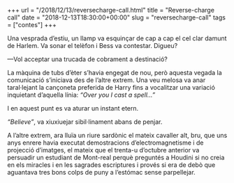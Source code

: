 +++
url = "/2018/12/13/reversecharge-call.html"
title = "Reverse-charge call"
date = "2018-12-13T18:30:00+00:00"
slug = "reversecharge-call"
tags = ["contes"]
+++

Una vesprada d’estiu, un llamp va esquinçar de cap a cap el cel clar damunt de Harlem. Va sonar el telèfon i Bess va contestar. Digueu?

—Vol acceptar una trucada de cobrament a destinació?

La màquina de tubs d’èter s’havia engegat de nou, però aquesta vegada la comunicació s’iniciava des de l’altre extrem. Una veu melosa va anar taral·lejant la cançoneta preferida de Harry fins a vocalitzar una variació inquietant d’aquella línia: *“Over you I cast a spell…”*

I en aquest punt es va aturar un instant etern.

*“Believe”*, va xiuxiuejar sibil·linament abans de penjar.

A l’altre extrem, ara lluïa un riure sardònic el mateix cavaller alt, bru, que uns anys enrere havia executat demostracions d’electromagnetisme i de projecció d’imatges, el mateix que el trenta-u d’octubre anterior va persuadir un estudiant de Mont-real perquè preguntés a Houdini si no creia en els miracles i en les sagrades escriptures i provés si era de debò que aguantava tres bons colps de puny a l’estómac sense parpellejar.

